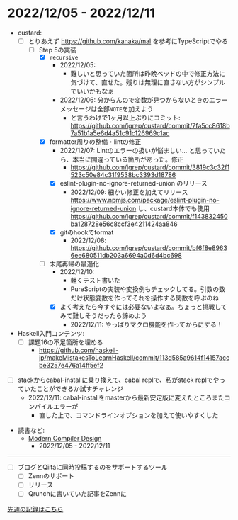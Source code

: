 # 2022/12/05 - 2022/12/11

- custard:
    - [ ] とりあえず <https://github.com/kanaka/mal> を参考にTypeScriptでやる
        - [ ] Step 5の実装
            - [x] `recursive`
                - 2022/12/05:
                    - 難しいと思っていた箇所は昨晩ベッドの中で修正方法に気づけて、直せた。残りは無理に直さない方がシンプルでいいかもなぁ
                - 2022/12/06: 分からんので変数が見つからないときのエラーメッセージは全部`NOTE`を加えよう
                    - と言うわけで1ヶ月以上ぶりにコミット: <https://github.com/igrep/custard/commit/7fa5cc8618b7a51b1a5e6d4a51c91c126969c1ac>
            - [x] formatter周りの整備・lintの修正
                - 2022/12/07: Lintのエラーの扱いが悩ましい... と思っていたら、本当に間違っている箇所があった。修正
                    - <https://github.com/igrep/custard/commit/3819c3c32f1523c50e84c31f9538bc3393d18786>
                - [x] eslint-plugin-no-ignore-returned-union のリリース
                    - 2022/12/09: 細かい修正を加えてリリース <https://www.npmjs.com/package/eslint-plugin-no-ignore-returned-union> し、custard本体でも使用 <https://github.com/igrep/custard/commit/f143832450ba128728e56c8ccf3e4211424aa846>
                - [x] gitのhookでformat
                    - 2022/12/08: <https://github.com/igrep/custard/commit/bf6f8e89636ee680511db203a6694a0d6d4bc698>
            - [ ] 末尾再帰の最適化
                - 2022/12/10:
                    - 軽くテスト書いた
                    - PureScriptの実装や変換例もチェックしてる。引数の数だけ状態変数を作ってそれを操作する関数を呼ぶのね
                - [x] よく考えたら今すぐには必要ないよなぁ。ちょっと挑戦してみて難しそうだったら諦めよう
                    - 2022/12/11: やっぱりマクロ機能を作ってからにする！
- Haskell入門コンテンツ:
    - [ ] 課題16の不足箇所を埋める
        - <https://github.com/haskell-jp/makeMistakesToLearnHaskell/commit/113d585a9614f14157accbe3257e476a14ff5ef2>
- [ ] stackからcabal-installに乗り換えて、cabal replで、私がstack replでやっていたことができるか試すチャレンジ
    - 2022/12/11: cabal-installをmasterから最新安定版に変えたところまたコンパイルエラーが
        - 直した上で、コマンドラインオプションを加えて使いやすくした
- 読書など:
    - [Modern Compiler Design](https://www.springer.com/jp/book/9781461446989)
        - 2022/12/05 - 2022/12/11

------

- [ ] ブログとQiitaに同時投稿するのをサポートするツール
    - [ ] Zennのサポート
    - [ ] リリース
    - [ ] Qrunchに書いていた記事をZennに

[先週の記録はこちら](https://github.com/igrep/daily-commits/blob/72f999ce99e03a03d4b6af83cccaafdb84b52a45/yesterday.md)
